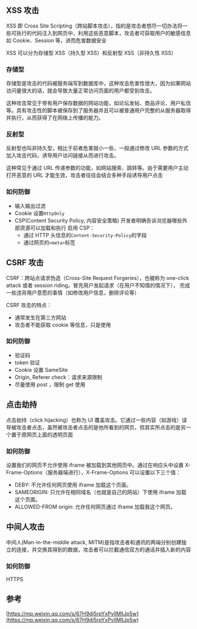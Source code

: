 ## XSS 攻击

XSS 即 Cross Site Scripting（跨站脚本攻击），指的是攻击者想尽一切办法将一些可执行的代码注入到网页中，利用这些恶意脚本，攻击者可获取用户的敏感信息如 Cookie、Session 等，进而危害数据安全

XSS 可以分为存储型 XSS（持久型 XSS）和反射型 XSS（非持久性 XSS）

### 存储型

存储型是攻击的代码被服务端写到数据库中，这种攻击危害性很大，因为如果网站访问量很大的话，就会导致大量正常访问页面的用户都受到攻击。

这种攻击常见于带有用户保存数据的网站功能，如论坛发帖、商品评论、用户私信等。具有攻击性的脚本被保存到了服务器并且可以被普通用户完整的从服务器取得并执行，从而获得了在网络上传播的能力。

### 反射型

反射型也叫非持久型，相比于前者危害就小一些，一般通过修改 URL 参数的方式加入攻击代码，诱导用户访问链接从而进行攻击。

这种常见于通过 URL 传递参数的功能，如网站搜索、跳转等。由于需要用户主动打开恶意的 URL 才能生效，攻击者往往会结合多种手段诱导用户点击

### 如何防御

- 输入输出过滤
- Cookie 设置`HttpOnly`
- CSP(Content Security Policy, 内容安全策略)
  开发者明确告诉浏览器哪些外部资源可以加载和执行
  启用 CSP：
  - 通过 HTTP 头信息的`Content-Security-Policy`的字段
  - 通过网页的`<meta>`标签

## CSRF 攻击

CSRF：跨站点请求伪造（Cross-Site Request Forgeries），也被称为 one-click attack 或者 session riding。冒充用户发起请求（在用户不知情的情况下）， 完成一些违背用户意愿的事情（如修改用户信息，删除评论等）

CSRF 攻击的特点：

- 通常发生在第三方网站
- 攻击者不能获取 cookie 等信息，只是使用

### 如何防御

- 验证码
- token 验证
- Cookie 设置 SameSite
- Origin, Referer check：请求来源限制
- 尽量使用 post ，限制 get 使用

## 点击劫持

点击劫持（click hijacking）也称为 UI 覆盖攻击。它通过一些内容（如游戏）误导被攻击者点击，虽然被攻击者点击的是他所看到的网页，但其实所点击的是另一个置于原网页上面的透明页面

### 如何防御

设置我们的网页不允许使用 iframe 被加载到其他网页中。通过在响应头中设置 X-Frame-Options（服务器端进行），X-Frame-Options 可以设置以下三个值：

- DEBY: 不允许任何网页使用 iframe 加载这个页面。
- SAMEORIGIN: 只允许在相同域名（也就是自己的网站）下使用 iframe 加载这个页面。
- ALLOWED-FROM origin: 允许任何网页通过 iframe 加载我这个网页。

## 中间人攻击

中间人(Man-in-the-middle attack, MITM)是指攻击者和通讯的两端分别创建独立的连接，并交换其得到的数据，攻击者可以拦截通信双方的通话并插入新的内容

### 如何防御

HTTPS

## 参考

[https://mp.weixin.qq.com/s/67H9dj5rpYxPvllMllJp5w](https://mp.weixin.qq.com/s/67H9dj5rpYxPvllMllJp5w)

